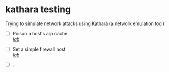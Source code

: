 # kathara testing
Trying to simulate network attacks using [Kathará](https://www.kathara.org/) (a network emulation tool)

- [ ] Poison a host's arp cache<br>[_lab_](https://github.com/mariocuomo/kathara-testing/tree/main/labs/arp_poisoning)
- [ ] Set a simple firewall host<br>[_lab_](https://github.com/mariocuomo/kathara-testing/tree/main/labs/firewall_on_host)
- [ ] ...




